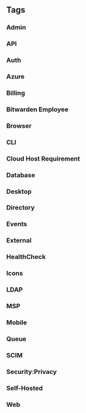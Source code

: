 ## Tags

### Admin
### API
### Auth
### Azure
### Billing
### Bitwarden Employee
### Browser
### CLI
### Cloud Host Requirement
### Database
### Desktop
### Directory
### Events
### External
### HealthCheck
### Icons
### LDAP
### MSP
### Mobile
### Queue
### SCIM
### Security:Privacy
### Self-Hosted
### Web
